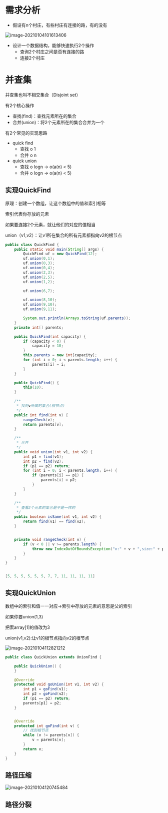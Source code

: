 # 需求分析

- 假设有n个村庄，有些村庄有连接的路，有的没有

![image-20210104101613406](https://gitee.com/likeloveC/picture_bed/raw/master/img/8.26/20210104101620.png)

- 设计一个数据结构，能够快速执行2个操作
  - 查询2个村庄之间是否有连接的路
  - 连接2个村庄







# 并查集

并查集也叫不相交集合（Disjoint set）

有2个核心操作

- 查找(find)：查找元素所在的集合
- 合并(union)：将2个元素所在的集合合并为一个



有2个常见的实现思路

- quick find
  - 查找 o 1
  - 合并  o n
- quick union
  - 查找 o logn -> o(a(n) < 5)
  - 合并 o logn -> o(a(n) < 5)



## 实现QuickFind

原理：创建一个数组，让这个数组中的值和索引相等

索引代表你存放的元素

如果要连接2个元素，就让他们的对应的值相当

union（v1,v2）：让v1所在集合的所有元素都指向v2的根节点

```java
public class QuickFind {
    public static void main(String[] args) {
        QuickFind uf = new QuickFind(12);
        uf.union(0,1);
        uf.union(0,3);
        uf.union(0,4);
        uf.union(2,3);
        uf.union(2,5);
        uf.union(1,2);

        uf.union(6,7);

        uf.union(8,10);
        uf.union(9,10);
        uf.union(9,11);

        System.out.println(Arrays.toString(uf.parents));
    }
    private int[] parents;

    public QuickFind(int capacity) {
        if (capacity < 0) {
            capacity = 10;
        }
        this.parents = new int[capacity];
        for (int i = 0; i < parents.length; i++) {
            parents[i] = i;
        }
    }

    public QuickFind() {
        this(10);
    }

    /**
     * 找到v所属的集合(根节点)
     */
    public int find(int v) {
        rangeCheck(v);
        return parents[v];
    }

    /**
     * 合并
     */
    public void union(int v1, int v2) {
        int p1 = find(v1);
        int p2 = find(v2);
        if (p1 == p2) return;
        for (int i = 0; i < parents.length; i++) {
            if (parents[i] == p1) {
                parents[i] = p2;
            }
        }
    }

    /**
     * 查看2个元素的集合是不是一样的
     */
    public boolean isSame(int v1, int v2) {
        return find(v1) == find(v2);
    }


    private void rangeCheck(int v) {
        if (v < 0 || v >= parents.length) {
            throw new IndexOutOfBoundsException("v:" + v + ",size:" + parents.length);
        }
    }
}


[5, 5, 5, 5, 5, 5, 7, 7, 11, 11, 11, 11]
```



## 实现QuickUnion

数组中的索引和值一一对应->索引中存放的元素的意思是父的索引

如果你要union(1,3)

把索array[1]的值改为3

union(v1,v2):让v1的根节点指向v2的根节点

![image-20210104112821212](https://gitee.com/likeloveC/picture_bed/raw/master/img/8.26/20210104112821.png)

```java
public class QuickUnion extends UnionFind {

    public QuickUnion() {
    }

    @Override
    protected void goUnion(int v1, int v2) {
        int p1 = goFind(v1);
        int p2 = goFind(v2);
        if (p1 == p2) return;
        parents[p1] = p2;
    }


    @Override
    protected int goFind(int v) {
        // 找到根节点
        while (v != parents[v]) {
            v = parents[v];
        }
        return v;
    }
}
```



## 路径压缩

![image-20210104120745484](https://gitee.com/likeloveC/picture_bed/raw/master/img/8.26/20210104120745.png)





## 路径分裂